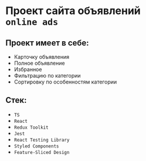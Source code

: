 # Проект сайта объявлений <br>`online ads`
## Проект имеет в себе: 
- Карточку объявления
- Полное объявление
- Избранное
- Фильтрацию по категории
- Сортировку по особенностям категории
## Стек:
- `TS`
- `React`
- `Redux Toolkit`
- `Jest`
- `React Testing Library`
- `Styled Components`
- `Feature-Sliced Design`

